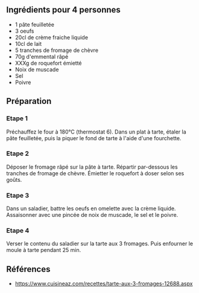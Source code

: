 ## Ingrédients pour 4 personnes

- 1 pâte feuilletée
- 3 oeufs
- 20cl de crème fraiche liquide
- 10cl de lait
- 5 tranches de fromage de chèvre
- 70g d'emmental râpé
- XXXg de roquefort émietté
- Noix de muscade
- Sel
- Poivre

## Préparation

### Etape 1

Préchauffez le four à 180°C (thermostat 6). Dans un plat à tarte, étaler la pâte feuilletée, puis la piquer le fond de tarte à l'aide d'une fourchette.

### Etape 2

Déposer le fromage râpé sur la pâte à tarte. Répartir par-dessous les tranches de fromage de chèvre. Émietter le roquefort à doser selon ses goûts.

### Etape 3

Dans un saladier, battre les oeufs en omelette avec la crème liquide. Assaisonner avec une pincée de noix de muscade, le sel et le poivre.

### Etape 4

 Verser le contenu du saladier sur la tarte aux 3 fromages. Puis enfourner le moule à tarte pendant 25 min.

## Références

- <https://www.cuisineaz.com/recettes/tarte-aux-3-fromages-12688.aspx>
